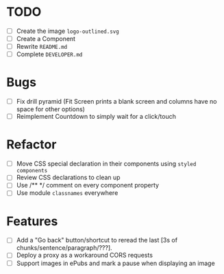 # TODO

- [ ] Create the image `logo-outlined.svg`
- [ ] Create a Component <LargeButtonGroup>
- [ ] Rewrite `README.md`
- [ ] Complete `DEVELOPER.md`

# Bugs

- [ ] Fix drill pyramid (Fit Screen prints a blank screen and columns have no space for other options)
- [ ] Reimplement Countdown to simply wait for a click/touch
# Refactor

- [ ] Move CSS special declaration in their components using `styled components`
- [ ] Review CSS declarations to clean up
- [ ] Use /** */ comment on every component property
- [ ] Use module `classnames` everywhere

# Features

- [ ] Add a "Go back" button/shortcut to reread the last [3s of chunks/sentence/paragraph/???].
- [ ] Deploy a proxy as a workaround CORS requests
- [ ] Support images in ePubs and mark a pause when displaying an image

